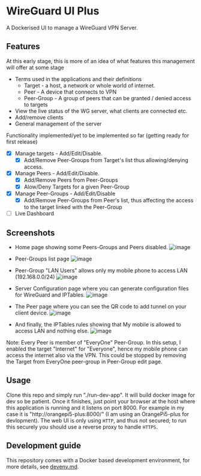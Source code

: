 # WireGuard UI Plus

A Dockerised UI to manage a WireGuard VPN Server.

## Features

At this early stage, this is more of an idea of what features this management will offer at some stage
* Terms used in the applications and their definitions
  * Target - a host, a network or whole world of internet.
  * Peer - A device that connects to VPN
  * Peer-Group - A group of peers that can be granted / denied access to targets 
* View the live status of the WG server, what clients are connected etc.
* Add/remove clients
* General management of the server

Functionality implemented/yet to be implemented so far (getting ready for first release)
- [x] Manage targets - Add/Edit/Disable.
  - [x] Add/Remove Peer-Groups from Target's list thus allowing/denying access.
- [x] Manage Peers - Add/Edit/Disable.
  - [x] Add/Remove Peers from Peer-Groups
  - [x] Alow/Deny Targets for a given Peer-Group
- [x] Manage Peer-Groups - Add/Edit/Disable
  - [x] Add/Remove Peer-Groups from Peer's list, thus affecting the access to the target linked with the Peer-Group
- [ ] Live Dashboard

## Screenshots ##
* Home page showing some Peers-Groups and Peers disabled.
  ![image](https://github.com/vijaygill/wg-ui-plus/assets/8999486/8f938e8c-a8a0-4def-acc8-868d9f4e50b6)

* Peer-Groups list page
  ![image](https://github.com/vijaygill/wg-ui-plus/assets/8999486/ed583785-3b09-401b-b5eb-84945a625b76)

* Peer-Group "LAN Users" allows only my mobile phone to access LAN (192.168.0.0/24)
  ![image](https://github.com/vijaygill/wg-ui-plus/assets/8999486/b3ac96de-dac5-445d-8d72-5f0960ba7442)

* Server Configuration page where you can generate configuration files for WireGuard and IPTables.
  ![image](https://github.com/vijaygill/wg-ui-plus/assets/8999486/567215b8-53a8-4fc6-aadb-cacab239de37)

* The Peer page where you can see the QR code to add tunnel on your client device.
  ![image](https://github.com/vijaygill/wg-ui-plus/assets/8999486/6ca7a44f-841e-42f7-acda-9d0bbae82fe7)

* And finally, the IPTables rules showing that My mobile is allowed to access LAN and nothing else.
  ![image](https://github.com/vijaygill/wg-ui-plus/assets/8999486/c0f91f13-9ae1-404b-9dd2-3fc3aa2b0069)

Note: Every Peer is member of "EveryOne" Peer-Group. In this setup, I enabled the target "Internet" for "Everyone", hence my mobile phone can access the internet also via the VPN. This could be stopped by removing the Target from EveryOne peer-group in Peer-Group edit page.

## Usage
Clone this repo and simply run "./run-dev-app".
It will build docker image for dev so be patient.
Once it finishes, just point your browser at the host where this application is running and it listens on port 8000. For example in my case it is "http://orangepi5-plus:8000/" (I am using an OrangePi5-plus for devlopment).
The web UI is only using `HTTP`, and thus not secured; to run this securely you should use a reverse proxy to handle `HTTPS`.

## Development guide

This repository comes with a Docker based development environment, for more details, see [devenv.md](devenv.md).
